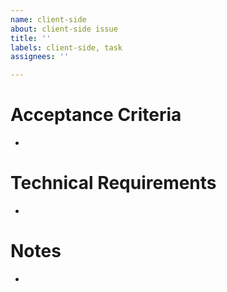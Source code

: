 ```yaml
---
name: client-side
about: client-side issue
title: ''
labels: client-side, task
assignees: ''

---
```


# Acceptance Criteria
- 

# Technical Requirements
- 

# Notes
-
